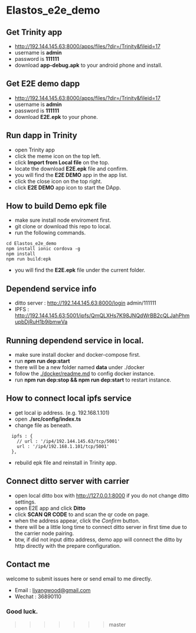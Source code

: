 # Elastos_e2e_demo

## Get Trinity app
* http://192.144.145.63:8000/apps/files/?dir=/Trinity&fileid=17
* username is **admin**
* password is **111111**
* download **app-debug.apk** to your android phone and install.

## Get E2E demo dapp
* http://192.144.145.63:8000/apps/files/?dir=/Trinity&fileid=17
* username is **admin**
* password is **111111**
* download **E2E.epk** to your phone.

## Run dapp in Trinity
* open Trinity app
* click the meme icon on the top left.
* click **Import from Local file** on the top.
* locate the download **E2E.epk** file and confirm.
* you will find the **E2E DEMO** app in the app list.
* click the close icon on the top right.
* click **E2E DEMO** app icon to start the DApp.

## How to build Demo epk file
* make sure install node enviroment first.
* git clone or download this repo to local.
* run the following commands.
```
cd Elastos_e2e_demo
npm install ionic cordova -g
npm install
npm run build:epk
```
* you will find the **E2E.epk** file under the current folder.

## Dependend service info
* ditto server : http://192.144.145.63:8000/login admin/111111
* IPFS : http://192.144.145.63:5001/ipfs/QmQLXHs7K98JNQdWrBB2cQLJahPhmupbDjRuH1b9ibmwVa

## Running dependend service in local.
* make sure install docker and docker-compose first.
* run **npm run dep:start**
* there will be a new folder named **data** under ./docker
* follow the [./docker/readme.md](./docker/readme.md) to config docker instance.
* run **npm run dep:stop && npm run dep:start** to restart instance.

## How to connect local ipfs service
* get local ip address. (e.g. 192.168.1.101)
* open **./src/config/index.ts**
* change file as beneath.
```
  ipfs : {
    // url : '/ip4/192.144.145.63/tcp/5001'
    url : '/ip4/192.168.1.101/tcp/5001'
  },
```
* rebuild epk file and reinstall in Trinity app.

## Connect ditto server with carrier
* open local ditto box with http://127.0.0.1:8000 if you do not change ditto settings.
* open E2E app and click **Ditto**
* click **SCAN QR CODE** to and scan the qr code on page.
* when the address appear, click the *Confirm* button.
* there will be a little long time to connect ditto server in first time due to the carrier node pairing.
* btw, if did not input ditto address, demo app will connect the ditto by http directly with the prepare configuration.

## Contact me
welcome to submit issues here or send email to me directly.
* Email : liyangwood@gmail.com
* Wechat : 36890110

### Good luck.









>>>>>>> master
